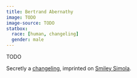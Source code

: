 ```yaml
---
title: Bertrand Abernathy
image: TODO
image-source: TODO
statbox:
  race: [human, changeling]
  gender: male
---
```


TODO

Secretly a [changeling](../creatures/changelings), imprinted on [Smiley Simola](smiley-simola).
